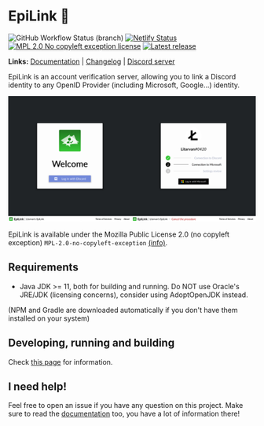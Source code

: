 # EpiLink 🔗

![GitHub Workflow Status (branch)](https://img.shields.io/github/workflow/status/EpiLink/EpiLink/Tests/dev?label=Tests&logo=github&style=for-the-badge)
[![Netlify Status](https://img.shields.io/netlify/a8a3663c-084c-4c4c-92a7-0d68f517ef9d?color=blue&logo=netlify&style=for-the-badge)](https://app.netlify.com/sites/epilink/deploys)
[![MPL 2.0 No copyleft exception license](https://img.shields.io/badge/License-MPL%202.0%20(NCE)-lightgray?style=for-the-badge)](LICENSE)
[![Latest release](https://img.shields.io/github/v/release/EpiLink/EpiLink?color=darkgreen&include_prereleases&label=Latest%20release&style=for-the-badge)](https://github.com/EpiLink/EpiLink/releases)

**Links:** [Documentation](https://epilink.zoroark.guru) | [Changelog](/CHANGELOG.md) | [Discord server](https://discord.gg/CpHmSUt)

EpiLink is an account verification server, allowing you to link a Discord identity to any OpenID Provider (including Microsoft, Google...)
identity.

![Screenshot of the front-end](docs/img/front.png)

EpiLink is available under the Mozilla Public License 2.0 (no copyleft exception) `MPL-2.0-no-copyleft-exception` [(info)](LICENSE).

## Requirements

- Java JDK >= 11, both for building and running. Do NOT use Oracle's JRE/JDK (licensing concerns), consider using AdoptOpenJDK instead.

(NPM and Gradle are downloaded automatically if you don't have them installed on your system)

## Developing, running and building

Check [this page](https://epilink.zoroark.guru/#/Developing) for information.

## I need help!

Feel free to open an issue if you have any question on this project. Make sure to read the [documentation](https://epilink.zoroark.guru) too, you have a lot of information there!